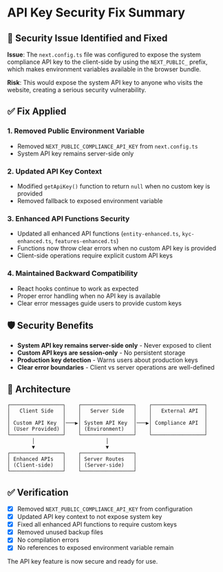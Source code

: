 # API Key Security Fix Summary

## 🚨 Security Issue Identified and Fixed

**Issue**: The `next.config.ts` file was configured to expose the system compliance API key to the client-side by using the `NEXT_PUBLIC_` prefix, which makes environment variables available in the browser bundle.

**Risk**: This would expose the system API key to anyone who visits the website, creating a serious security vulnerability.

## ✅ Fix Applied

### 1. **Removed Public Environment Variable**

- Removed `NEXT_PUBLIC_COMPLIANCE_API_KEY` from `next.config.ts`
- System API key remains server-side only

### 2. **Updated API Key Context**

- Modified `getApiKey()` function to return `null` when no custom key is provided
- Removed fallback to exposed environment variable

### 3. **Enhanced API Functions Security**

- Updated all enhanced API functions (`entity-enhanced.ts`, `kyc-enhanced.ts`, `features-enhanced.ts`)
- Functions now throw clear errors when no custom API key is provided
- Client-side operations require explicit custom API keys

### 4. **Maintained Backward Compatibility**

- React hooks continue to work as expected
- Proper error handling when no API key is available
- Clear error messages guide users to provide custom keys

## 🛡️ Security Benefits

- **System API key remains server-side only** - Never exposed to client
- **Custom API keys are session-only** - No persistent storage
- **Production key detection** - Warns users about production keys
- **Clear error boundaries** - Client vs server operations are well-defined

## 🔧 Architecture

```
┌─────────────────┐    ┌─────────────────┐    ┌─────────────────┐
│   Client Side   │    │   Server Side   │    │   External API  │
│                 │    │                 │    │                 │
│ Custom API Key  │───▶│ System API Key  │───▶│ Compliance API  │
│ (User Provided) │    │ (Environment)   │    │                 │
└─────────────────┘    └─────────────────┘    └─────────────────┘
        │                       │
        ▼                       ▼
┌─────────────────┐    ┌─────────────────┐
│ Enhanced APIs   │    │ Server Routes   │
│ (Client-side)   │    │ (Server-side)   │
└─────────────────┘    └─────────────────┘
```

## ✅ Verification

- [x] Removed `NEXT_PUBLIC_COMPLIANCE_API_KEY` from configuration
- [x] Updated API key context to not expose system key
- [x] Fixed all enhanced API functions to require custom keys
- [x] Removed unused backup files
- [x] No compilation errors
- [x] No references to exposed environment variable remain

The API key feature is now secure and ready for use.

